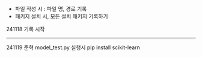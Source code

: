 * 파일 작성 시 : 파일 명, 경로 기록
* 패키지 설치 시, 모든 설치 패키지 기록하기

241118 기록 시작

---
241119 준혁 
model_test.py 실행시
pip install scikit-learn
